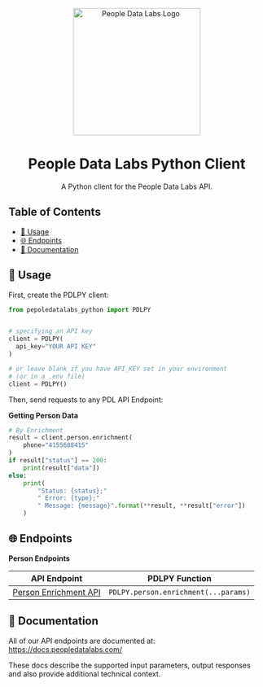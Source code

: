 <p align="center">
<img src="https://i.imgur.com/S7DkZtr.png" width="250" alt="People Data Labs Logo">
</p>
<h1 align="center">People Data Labs Python Client</h1>
<p align="center">
A Python client for the People Data Labs API.
</p>

## Table of Contents
- [🚀 Usage](#usage)
- [🌐 Endpoints](#endpoints)
- [📘 Documentation](#documentation)

## 🚀 Usage <a name="usage"></a>

First, create the PDLPY client:
```python
from pepoledatalabs_python import PDLPY


# specifying an API key
client = PDLPY(
  api_key="YOUR API KEY"
)

# or leave blank if you have API_KEY set in your environment
# (or in a .env file)
client = PDLPY()
```

Then, send requests to any PDL API Endpoint:

**Getting Person Data**
```python
# By Enrichment
result = client.person.enrichment(
    phone="4155688415"
)
if result["status"] == 200:
    print(result["data"])
else:
    print(
        "Status: {status};"
        " Error: {type};"
        " Message: {message}".format(**result, **result["error"])
    )
```
## 🌐 Endpoints <a name="endpoints"></a>

**Person Endpoints**

| API Endpoint | PDLPY Function |
|-|-|
| [Person Enrichment API](https://docs.peopledatalabs.com/docs/enrichment-api) | `PDLPY.person.enrichment(...params)`

## 📘 Documentation <a name="documentation"></a>

All of our API endpoints are documented at: https://docs.peopledatalabs.com/

These docs describe the supported input parameters, output responses and also provide additional technical context.
